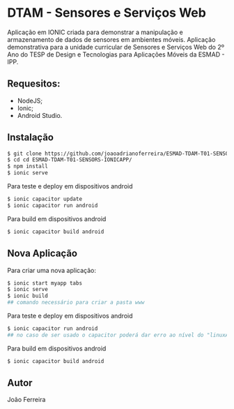 # DTAM - Sensores e Serviços Web

Aplicação em IONIC criada para demonstrar a manipulação e armazenamento de dados de sensores em ambientes móveis. Aplicação demonstrativa para a unidade curricular de Sensores e Serviços Web do 2º Ano do TESP de Design e Tecnologias para Aplicações Móveis da ESMAD - IPP. 

## Requesitos: 
 - NodeJS; 
 - Ionic;
 - Android Studio. 

## Instalação 

```sh
$ git clone https://github.com/joaoadrianoferreira/ESMAD-TDAM-T01-SENSORS-IONICAPP
$ cd cd ESMAD-TDAM-T01-SENSORS-IONICAPP/
$ npm install
$ ionic serve
```

Para teste e deploy em dispositivos android 

```sh
$ ionic capacitor update
$ ionic capacitor run android
```

Para build em dispositivos android 

```sh
$ ionic capacitor build android
```

## Nova Aplicação

Para criar uma nova aplicação: 

```sh
$ ionic start myapp tabs
$ ionic serve
$ ionic build 
## comando necessário para criar a pasta www 
```

Para teste e deploy em dispositivos android 

```sh
$ ionic capacitor run android 
## no caso de ser usado o capacitor poderá dar erro ao nível do "linuxAndroidStudioPath". É necessário colocar o link do SDK Android no ficheiro capacitor.config.json
```

Para build em dispositivos android 

```sh
$ ionic capacitor build android
```

## Autor
João Ferreira
